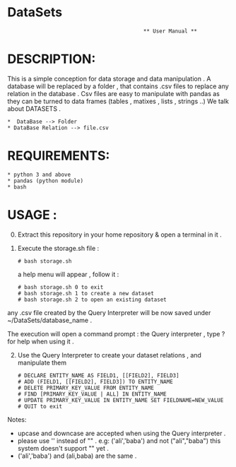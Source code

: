 # DataSets
                                               ** User Manual **
# DESCRIPTION:

This is a simple conception for data storage and data manipulation .
A database will be replaced by a folder , that contains .csv files to replace any relation in the database .
Csv files are easy to manipulate with pandas as they can be turned to data frames (tables , matixes , lists , strings ..) We talk about DATASETS .
    
    *  DataBase --> Folder
    * DataBase Relation --> file.csv         
       
# REQUIREMENTS:

    * python 3 and above
    * pandas (python module)
    * bash

# USAGE :
0) Extract this repository in your home repository & open a terminal in it .
1) Execute the storage.sh file :

       # bash storage.sh
    
    a help menu will appear , follow it :
         
       # bash storage.sh 0 to exit                  
       # bash storage.sh 1 to create a new dataset
       # bash storage.sh 2 to open an existing dataset
       

any .csv file created by the Query Interpreter will be now saved under ~/DataSets/database_name .
    
The execution will open a command prompt : the Query interpreter , type ? for help when using it .

2) Use the Query Interpreter to create your dataset relations , and manipulate them

    
       # DECLARE ENTITY_NAME AS FIELD1, [[FIELD2], FIELD3]                 
       # ADD (FIELD1, [[FIELD2], FIELD3]) TO ENTITY_NAME                  
       # DELETE PRIMARY_KEY_VALUE FROM ENTITY_NAME                        
       # FIND [PRIMARY_KEY_VALUE | ALL] IN ENTITY_NAME                   
       # UPDATE PRIMARY_KEY_VALUE IN ENTITY_NAME SET FIELDNAME=NEW_VALUE 
       # QUIT to exit                 
       


Notes:

   * upcase and downcase are accepted when using the Query interpreter .
   * please use '' instead of "" . e.g: ('ali','baba') and not ("ali","baba")
        this system doesn't support "<thing>" yet .
   * ('ali','baba') and (ali,baba) are the same .
